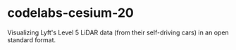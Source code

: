 # codelabs-cesium-20
Visualizing Lyft's Level 5 LiDAR  data (from their self-driving cars) in an open standard format.
